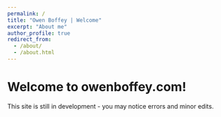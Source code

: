 ```yaml
---
permalink: /
title: "Owen Boffey | Welcome"
excerpt: "About me"
author_profile: true
redirect_from: 
  - /about/
  - /about.html
---
```


# Welcome to owenboffey.com!
This site is still in development - you may notice errors and minor edits.
